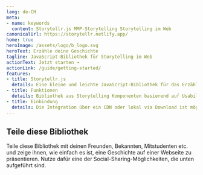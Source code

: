 ```yaml
---
lang: de-CH
meta:
- name: keywords
  content: Storytellr.js MMP-Storytelling Storytelling im Web
canonicalUrl: https://storytellr.netlify.app/
home: true
heroImage: /assets/logo/b_logo.svg
heroText: Erzähle deine Geschichte
tagline: JavaScript-Bibliothek für Storytelling im Web
actionText: Jetzt starten →
actionLink: /guide/getting-started/
features:
- title: Storytellr.js
  details: Eine kleine und leichte JavaScript-Bibliothek für das Erzählen von Geschichten im Web.
- title: Funktionen
  details: Bibliothek aus Storytelling Komponenten basierend auf Usability-Tests. 
- title: Einbindung
  details: Die Integration über ein CDN oder lokal via Download ist möglich.
---
```



## Teile diese Bibliothek
<div class="social-share-text">
Teile diese Bibliothek mit deinen Freunden, Bekannten, Mitstudenten etc. und zeige ihnen,
wie einfach es ist, eine Geschichte auf einer Webseite zu präsentieren. Nutze dafür eine der 
Social-Sharing-Möglichkeiten, die unten aufgeführt sind.
</div> 
<social-share
:tags="['Storytellr.js', 'Storytelling Library', 'TellYourStory!']"
/>
